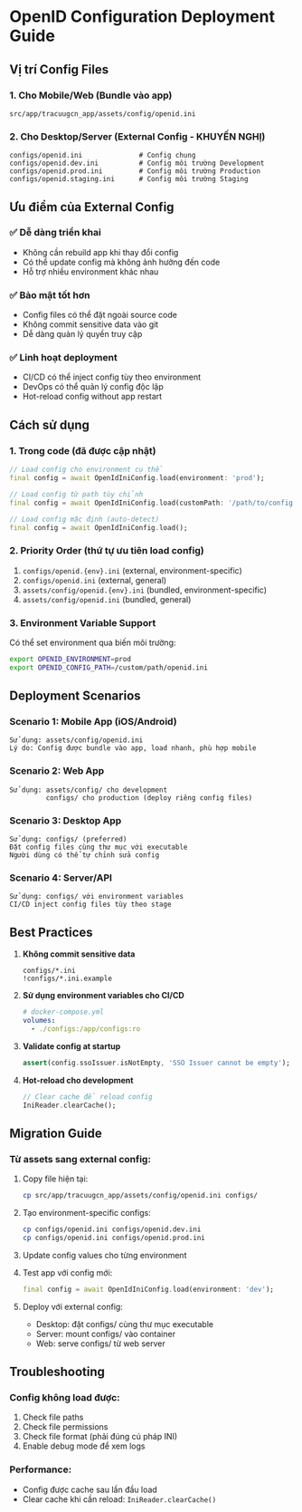 # OpenID Configuration Deployment Guide

## Vị trí Config Files

### 1. Cho Mobile/Web (Bundle vào app)
```
src/app/tracuugcn_app/assets/config/openid.ini
```

### 2. Cho Desktop/Server (External Config - KHUYẾN NGHỊ)
```
configs/openid.ini              # Config chung
configs/openid.dev.ini          # Config môi trường Development
configs/openid.prod.ini         # Config môi trường Production
configs/openid.staging.ini      # Config môi trường Staging
```

## Ưu điểm của External Config

### ✅ Dễ dàng triển khai
- Không cần rebuild app khi thay đổi config
- Có thể update config mà không ảnh hưởng đến code
- Hỗ trợ nhiều environment khác nhau

### ✅ Bảo mật tốt hơn
- Config files có thể đặt ngoài source code
- Không commit sensitive data vào git
- Dễ dàng quản lý quyền truy cập

### ✅ Linh hoạt deployment
- CI/CD có thể inject config tùy theo environment
- DevOps có thể quản lý config độc lập
- Hot-reload config without app restart

## Cách sử dụng

### 1. Trong code (đã được cập nhật)
```dart
// Load config cho environment cụ thể
final config = await OpenIdIniConfig.load(environment: 'prod');

// Load config từ path tùy chỉnh
final config = await OpenIdIniConfig.load(customPath: '/path/to/config.ini');

// Load config mặc định (auto-detect)
final config = await OpenIdIniConfig.load();
```

### 2. Priority Order (thứ tự ưu tiên load config)
1. `configs/openid.{env}.ini` (external, environment-specific)
2. `configs/openid.ini` (external, general)
3. `assets/config/openid.{env}.ini` (bundled, environment-specific)
4. `assets/config/openid.ini` (bundled, general)

### 3. Environment Variable Support
Có thể set environment qua biến môi trường:
```bash
export OPENID_ENVIRONMENT=prod
export OPENID_CONFIG_PATH=/custom/path/openid.ini
```

## Deployment Scenarios

### Scenario 1: Mobile App (iOS/Android)
```
Sử dụng: assets/config/openid.ini
Lý do: Config được bundle vào app, load nhanh, phù hợp mobile
```

### Scenario 2: Web App
```
Sử dụng: assets/config/ cho development
         configs/ cho production (deploy riêng config files)
```

### Scenario 3: Desktop App
```
Sử dụng: configs/ (preferred)
Đặt config files cùng thư mục với executable
Người dùng có thể tự chỉnh sửa config
```

### Scenario 4: Server/API
```
Sử dụng: configs/ với environment variables
CI/CD inject config files tùy theo stage
```

## Best Practices

1. **Không commit sensitive data**
   ```gitignore
   configs/*.ini
   !configs/*.ini.example
   ```

2. **Sử dụng environment variables cho CI/CD**
   ```yaml
   # docker-compose.yml
   volumes:
     - ./configs:/app/configs:ro
   ```

3. **Validate config at startup**
   ```dart
   assert(config.ssoIssuer.isNotEmpty, 'SSO Issuer cannot be empty');
   ```

4. **Hot-reload cho development**
   ```dart
   // Clear cache để reload config
   IniReader.clearCache();
   ```

## Migration Guide

### Từ assets sang external config:

1. Copy file hiện tại:
   ```bash
   cp src/app/tracuugcn_app/assets/config/openid.ini configs/
   ```

2. Tạo environment-specific configs:
   ```bash
   cp configs/openid.ini configs/openid.dev.ini
   cp configs/openid.ini configs/openid.prod.ini
   ```

3. Update config values cho từng environment

4. Test app với config mới:
   ```dart
   final config = await OpenIdIniConfig.load(environment: 'dev');
   ```

5. Deploy với external config:
   - Desktop: đặt configs/ cùng thư mục executable
   - Server: mount configs/ vào container
   - Web: serve configs/ từ web server

## Troubleshooting

### Config không load được:
1. Check file paths
2. Check file permissions
3. Check file format (phải đúng cú pháp INI)
4. Enable debug mode để xem logs

### Performance:
- Config được cache sau lần đầu load
- Clear cache khi cần reload: `IniReader.clearCache()`
